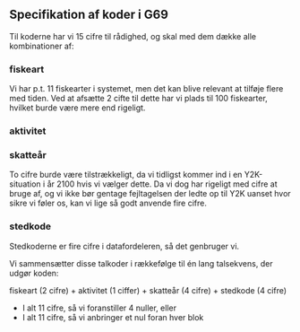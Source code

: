 ## Specifikation af koder i G69

Til koderne har vi 15 cifre til rådighed, og skal med dem dække alle kombinationer af:

### fiskeart
Vi har p.t. 11 fiskearter i systemet, men det kan blive relevant at tilføje flere med tiden.
Ved at afsætte 2 cifte til dette har vi plads til 100 fiskearter, hvilket burde være mere end
rigeligt.

### aktivitet


### skatteår
To cifre burde være tilstrækkeligt, da vi tidligst kommer ind i en Y2K-situation i år 2100 
hvis vi vælger dette. Da vi dog har rigeligt med cifre at bruge af, og vi ikke bør gentage 
fejltagelsen der ledte op til Y2K uanset hvor sikre vi føler os, kan vi lige så godt anvende 
fire cifre.

### stedkode
Stedkoderne er fire cifre i datafordeleren, så det genbruger vi. 

Vi sammensætter disse talkoder i rækkefølge til én lang talsekvens, der udgør koden:

fiskeart (2 cifre) + aktivitet (1 ciffer) + skatteår (4 cifre) + stedkode (4 cifre)

* I alt 11 cifre, så vi foranstiller 4 nuller,
eller
* I alt 11 cifre, så vi anbringer et nul foran hver blok
